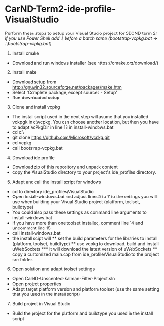 # CarND-Term2-ide-profile-VisualStudio

Perform these steps to setup your Visual Studio project for SDCND term 2:\
_if you use Power Shell add .\\ before a batch name (bootstrap-vcpkg.bat -> .\\bootstrap-vcpkg.bat)_

1. Install cmake
* Download and run windows installer (see https://cmake.org/download/)

2. Install make
* Download setup from http://gnuwin32.sourceforge.net/packages/make.htm
* Select 'Complete package, except sources - Setup'
* Run downloaded setup

3. Clone and install vcpkg
* The install script used in the next step will asume that you installed vckpgk in c:\\vcpkg. You can choose another location, but then you have to adapt VcPkgDir in line 13 in install-windows.bat
* cd c:\\
* git clone https://github.com/Microsoft/vcpkg.git
* cd vcpkg
* call bootstrap-vcpkg.bat

4. Download ide profile
* Download zip of this repository and unpack content
* copy the VisualStudio directory to your project's ide_profiles directory.

5. Adapt and call the install script for windows
* cd to directory ide_profiles\\VisualStudio
* Open install-windows.bat and adjust lines 5 to 7 to the settings you will use when building your Visual Studio project (platform, toolset, buildtype)
* You could also pass these settings as command line arguments to install-windows.bat
* If you have more than one toolset installed, comment line 14 and uncomment line 15
* call install-windows.bat
* the install scipt will
** set the build parameters for the libraries to install (platform, toolset, buildtype)
** use vcpkg to download, build and install uWebSockets
*** it will download the latest version of uWebSockets
** copy a customized main.cpp from  ide_profile\\VisualStudio to the project src folder.

6. Open solution and adapt toolset settings
* Open CarND-Unscented-Kalman-Filter-Project.sln
* Open project properties
* Adapt target platform version and platform toolset (use the same setting that you used in the install script)

7. Build project in Visual Studio
* Build the project for the platform and buildtype you used in the install script

